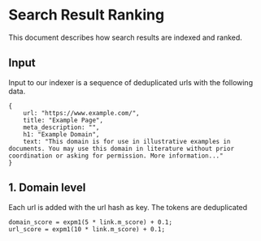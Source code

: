 
# Search Result Ranking

This document describes how search results are indexed and ranked.

## Input
Input to our indexer is a sequence of deduplicated urls with the following data.
```
{
    url: "https://www.example.com/",
    title: "Example Page",
    meta_description: "",
    h1: "Example Domain",
    text: "This domain is for use in illustrative examples in documents. You may use this domain in literature without prior coordination or asking for permission. More information..."
}
```

## 1. Domain level
Each url is added with the url hash as key. The tokens are deduplicated

```
domain_score = expm1(5 * link.m_score) + 0.1;
url_score = expm1(10 * link.m_score) + 0.1;
```
